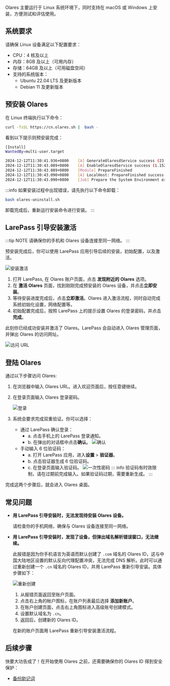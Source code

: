

Olares 主要运行于 Linux 系统环境下，同时支持在 macOS 或 Windows 上安装，方便测试和评估使用。

## 系统要求

请确保 Linux 设备满足以下配置要求：

- CPU：4 核及以上
- 内存：8GB 及以上（可用内存）
- 存储：64GB 及以上（可用磁盘空间）
- 支持的系统版本：
    - Ubuntu 22.04 LTS 及更新版本
    - Debian 11 及更新版本

## 预安装 Olares

在 Linux 终端执行以下命令：
```bash
curl -fsSL https://cn.olares.sh |  bash -
```

看到以下提示则预安装完成：

```bash
[Install]
WantedBy=multi-user.target

2024-12-12T11:30:41.936+0800	[A] GenerateOlaresdService success (23.835099ms)
2024-12-12T11:30:43.089+0800	[A] EnableOlaresdService success (1.152940336s)
2024-12-12T11:30:43.089+0800	[Module] PrepareFinished
2024-12-12T11:30:43.090+0800	[A] LocalHost: PrepareFinished success (255.929µs)
2024-12-12T11:30:43.090+0800	[Job] Prepare the System Environment execute successfully!!! (6m55.544264947s)
```

:::info
如果安装过程中出现错误，请先执行以下命令卸载：

```bash
bash olares-uninstall.sh
```
卸载完成后，重新运行安装命令进行安装。
:::

## LarePass 引导安装激活

:::tip NOTE
请确保你的手机和 Olares 设备连接至同一网络。
:::

预安装完成后，你可以使用 LarePass 应用引导后续的安装，初始配置，以及激活。 

![安装激活](/images/manual/get-started/install-activate.jpeg)

1. 打开 LarePass, 在 Olares 账户页面，点击 **发现附近的 Olares** 选项。
2. 在 **激活 Olares** 页面，找到刚刚完成预安装的 Olares 设备，并点击**立即安装**。
3. 等待安装进度完成后，点击**立即激活**。Olares 进入激活流程，同时自动完成系统初始化设置，网络配置等。
4. 初始配置完成后，按照 LarePass 上的提示设置 Olares 的登录密码，并点击 **完成**。

此刻你已经成功安装并激活了 Olares。LarePass 会自动进入 Olares 管理页面，并弹出 Olares 的访问网址。

![访问 URL](/images/manual/get-started/access-url.png)

## 登陆 Olares

通过以下步骤访问 Olares:

1. 在浏览器中输入 Olares URL。进入欢迎页面后，按任意键继续。
2. 在登录页面输入 Olares 登录密码。

   ![登录](/images/manual/get-started/log-in.png)
3. 系统会要求完成双重验证。你可以选择：
    - 通过 LarePass 确认登录：
        - a. 点击手机上的 LarePass 登录通知。
        - b. 在弹出的对话框中点击**确认**。
          ![确认](/images/manual/get-started/second-confirmation.png)
    - 手动输入 6 位验证码：
        - a. 打开 LarePass 应用，进入**设置** > **验证器**。
        - b. 点击验证器生成 6 位验证码。
        - c. 在登录页面输入验证码。
          ![一次性密码](/images/manual/get-started/OTP.png)
          ::: info
          验证码有时效限制，请在过期前完成输入。如果验证码过期，需要重新生成。
          :::

完成这两个步骤后，就会进入 Olares 桌面。

## 常见问题

- **用 LarePass 引导安装时，无法发现待安装 Olares 设备。**

   请检查你的手机网络，确保与 Olares 设备连接至同一网络。

- **用 LarePass 引导安装时，发现了设备，但弹出域名解析错误窗口，无法继续。**

   此报错是因为你手机语言为英语而默认创建了 `.com` 域名的 Olares ID，这与中国大陆地区设置的默认反向代理配置冲突，无法完成 DNS 解析。此时可以通过重新创建一个 `.cn` 域名的 Olares ID，并用 LarePass 重新引导安装。具体步骤如下：

  ![重新创建](/images/manual/get-started/recreate-id.png)

   1. 从报错页面返回至账户页面。
   2. 点击右上角的帐户图标，在账户列表最后选择 **添加新账户**。
   3. 在账户创建页面，点击右上角图标进入高级账号创建模式。
   4. 设置默认域名为 `.cn`。
   5. 返回后，创建新的 Olares ID。
   
   在新的账户页面用 LarePass 重新引导安装激活流程。


## 后续步骤
快要大功告成了！在开始使用 Olares 之前，还需要确保你的 Olares ID 得到安全保护：
- [备份助记词](./back-up-mnemonics.md)